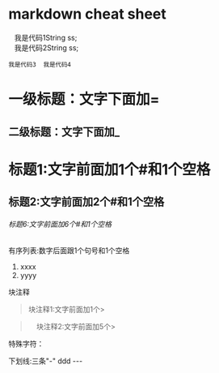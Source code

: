 # markdown cheat sheet


    我是代码1String ss;    
    我是代码2String ss;    

  `我是代码3
  我是代码4`


一级标题：文字下面加=
=======


二级标题：文字下面加_
-------


# 标题1:文字前面加1个\#和1个空格

## 标题2:文字前面加2个\#和1个空格

###### 标题6:文字前面加6个\#和1个空格

有序列表:数字后面跟1个句号和1个空格

1. xxxx
2. yyyy

块注释

>块注释1:文字前面加1个\>

>     块注释2:文字前面加5个\>


特殊字符：

下划线:三条"-"
ddd
     ---


